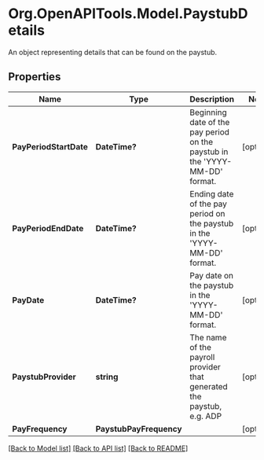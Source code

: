 # Org.OpenAPITools.Model.PaystubDetails
An object representing details that can be found on the paystub.

## Properties

Name | Type | Description | Notes
------------ | ------------- | ------------- | -------------
**PayPeriodStartDate** | **DateTime?** | Beginning date of the pay period on the paystub in the &#39;YYYY-MM-DD&#39; format. | [optional] 
**PayPeriodEndDate** | **DateTime?** | Ending date of the pay period on the paystub in the &#39;YYYY-MM-DD&#39; format. | [optional] 
**PayDate** | **DateTime?** | Pay date on the paystub in the &#39;YYYY-MM-DD&#39; format. | [optional] 
**PaystubProvider** | **string** | The name of the payroll provider that generated the paystub, e.g. ADP | [optional] 
**PayFrequency** | **PaystubPayFrequency** |  | [optional] 

[[Back to Model list]](../README.md#documentation-for-models) [[Back to API list]](../README.md#documentation-for-api-endpoints) [[Back to README]](../README.md)

